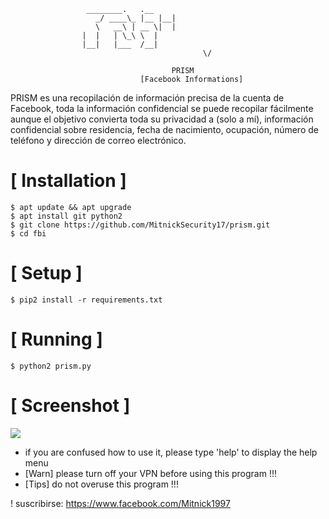 ```
				 ________.   .__ 
			       _/ ____\_ |__ |__|
			       \   __\ | __ \|  |
				|  |   | \_\ \  |
				|__|   |___  /__|
                                           \/    
                                       
                                    PRISM    
                             [Facebook Informations]
```
PRISM  es una recopilación de información precisa de la cuenta de Facebook, toda la información confidencial se puede recopilar fácilmente aunque el objetivo convierta toda su privacidad a (solo a mí), información confidencial sobre residencia, fecha de nacimiento, ocupación, número de teléfono y dirección de correo electrónico.



# [ Installation ]
```
$ apt update && apt upgrade
$ apt install git python2
$ git clone https://github.com/MitnickSecurity17/prism.git
$ cd fbi
```

# [ Setup ]
```
$ pip2 install -r requirements.txt
```
# [ Running ]
```
$ python2 prism.py
```
# [ Screenshot ]
<img src="https://image.ibb.co/iLFhD9/fbi.png"/>

* if you are confused how to use it, please type 'help' to display the help menu
* [Warn] please turn off your VPN before using this program !!!
* [Tips] do not overuse this program !!!



! suscribirse: https://www.facebook.com/Mitnick1997
